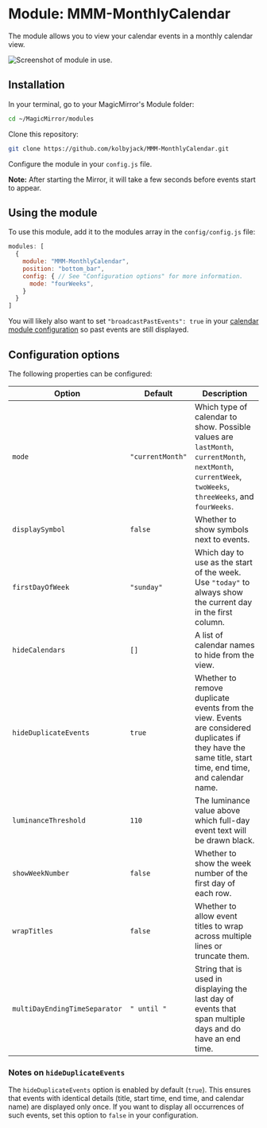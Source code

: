 # Module: MMM-MonthlyCalendar
The module allows you to view your calendar events in a monthly calendar view.

![Screenshot of module in use.](./screenshot.png)

## Installation

In your terminal, go to your MagicMirror's Module folder:
```bash
cd ~/MagicMirror/modules
```

Clone this repository:
```bash
git clone https://github.com/kolbyjack/MMM-MonthlyCalendar.git
```

Configure the module in your `config.js` file.

**Note:** After starting the Mirror, it will take a few seconds before events start to appear.

## Using the module

To use this module, add it to the modules array in the `config/config.js` file:
```javascript
modules: [
  {
    module: "MMM-MonthlyCalendar",
    position: "bottom_bar",
    config: { // See "Configuration options" for more information.
      mode: "fourWeeks",
    }
  }
]
```

You will likely also want to set `"broadcastPastEvents": true` in your [calendar module configuration](https://docs.magicmirror.builders/modules/calendar.html#configuration-options) so past events are still displayed.

## Configuration options

The following properties can be configured:

| Option                     | Default        | Description                                                                                                                                               |
|----------------------------|----------------|-----------------------------------------------------------------------------------------------------------------------------------------------------------|
| `mode`                     | `"currentMonth"` | Which type of calendar to show. Possible values are `lastMonth`, `currentMonth`, `nextMonth`, `currentWeek`, `twoWeeks`, `threeWeeks`, and `fourWeeks`.    |
| `displaySymbol`            | `false`        | Whether to show symbols next to events.                                                                                                                  |
| `firstDayOfWeek`           | `"sunday"`     | Which day to use as the start of the week. Use `"today"` to always show the current day in the first column.                                              |
| `hideCalendars`            | `[]`           | A list of calendar names to hide from the view.                                                                                                           |
| `hideDuplicateEvents`      | `true`         | Whether to remove duplicate events from the view. Events are considered duplicates if they have the same title, start time, end time, and calendar name.  |
| `luminanceThreshold`       | `110`          | The luminance value above which full-day event text will be drawn black.                                                                                  |
| `showWeekNumber`           | `false`        | Whether to show the week number of the first day of each row.                                                                                            |
| `wrapTitles`               | `false`        | Whether to allow event titles to wrap across multiple lines or truncate them.                                                                             |
| `multiDayEndingTimeSeparator` | `" until "`    | String that is used in displaying the last day of events that span multiple days and do have an end time.                                                |

### Notes on `hideDuplicateEvents`
The `hideDuplicateEvents` option is enabled by default (`true`). This ensures that events with identical details (title, start time, end time, and calendar name) are displayed only once. If you want to display all occurrences of such events, set this option to `false` in your configuration.